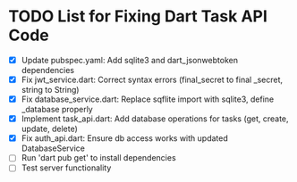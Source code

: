 # TODO List for Fixing Dart Task API Code

- [x] Update pubspec.yaml: Add sqlite3 and dart_jsonwebtoken dependencies
- [x] Fix jwt_service.dart: Correct syntax errors (final_secret to final _secret, string to String)
- [x] Fix database_service.dart: Replace sqflite import with sqlite3, define _database properly
- [x] Implement task_api.dart: Add database operations for tasks (get, create, update, delete)
- [x] Fix auth_api.dart: Ensure db access works with updated DatabaseService
- [ ] Run 'dart pub get' to install dependencies
- [ ] Test server functionality

